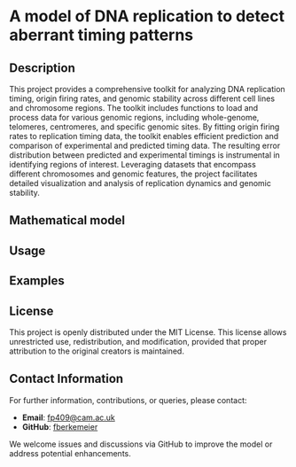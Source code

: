 # A model of DNA replication to detect aberrant timing patterns

## Description

This project provides a comprehensive toolkit for analyzing DNA replication timing, origin firing rates, and genomic stability across different cell lines and chromosome regions. The toolkit includes functions to load and process data for various genomic regions, including whole-genome, telomeres, centromeres, and specific genomic sites. By fitting origin firing rates to replication timing data, the toolkit enables efficient prediction and comparison of experimental and predicted timing data. The resulting error distribution between predicted and experimental timings is instrumental in identifying regions of interest. Leveraging datasets that encompass different chromosomes and genomic features, the project facilitates detailed visualization and analysis of replication dynamics and genomic stability.

## Mathematical model

## Usage

## Examples

## License

This project is openly distributed under the MIT License. This license allows unrestricted use, redistribution, and modification, provided that proper attribution to the original creators is maintained.

## Contact Information

For further information, contributions, or queries, please contact:

- **Email**: [fp409@cam.ac.uk](mailto:fp409@cam.ac.uk)
- **GitHub**: [fberkemeier](https://github.com/fberkemeier)

We welcome issues and discussions via GitHub to improve the model or address potential enhancements.

